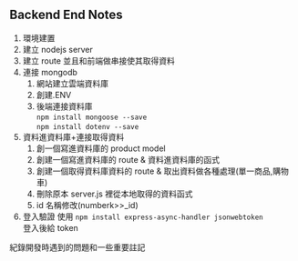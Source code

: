 ## Backend End Notes

1. 環境建置
2. 建立 nodejs server
3. 建立 route 並且和前端做串接使其取得資料
4. 連接 mongodb
   1. 網站建立雲端資料庫
   2. 創建.ENV
   3. 後端連接資料庫  
      `npm install mongoose --save`  
      `npm install dotenv --save`
5. 資料進資料庫+連接取得資料
   1. 創一個寫進資料庫的 product model
   2. 創建一個寫進資料庫的 route & 資料進資料庫的函式
   3. 創建一個取得資料庫資料的 route & 取出資料做各種處理(單一商品,購物車)
   4. 刪除原本 server.js 裡從本地取得的資料函式
   5. id 名稱修改(numberk>>\_id)
6. 登入驗證
   使用 `npm install express-async-handler jsonwebtoken`  
   登入後給 token

紀錄開發時遇到的問題和一些重要註記
